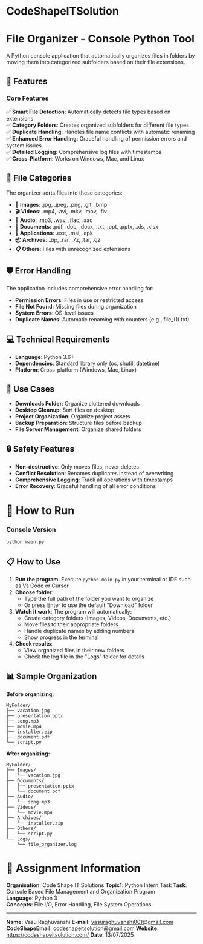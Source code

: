 # CodeShapeITSolution


# File Organizer - Console Python Tool

A Python console application that automatically organizes files in folders by moving them into categorized subfolders based on their file extensions.

## 🚀 Features

### Core Features
✅ **Smart File Detection**: Automatically detects file types based on extensions  
✅ **Category Folders**: Creates organized subfolders for different file types  
✅ **Duplicate Handling**: Handles file name conflicts with automatic renaming  
✅ **Enhanced Error Handling**: Graceful handling of permission errors and system issues  
✅ **Detailed Logging**: Comprehensive log files with timestamps  
✅ **Cross-Platform**: Works on Windows, Mac, and Linux  

## 📁 File Categories

The organizer sorts files into these categories:

- **📸 Images**: .jpg, .jpeg, .png, .gif, .bmp
- **🎬 Videos**: .mp4, .avi, .mkv, .mov, .flv  
- **🎵 Audio**: .mp3, .wav, .flac, .aac
- **📄 Documents**: .pdf, .doc, .docx, .txt, .ppt, .pptx, .xls, .xlsx
- **💾 Applications**: .exe, .msi, .apk
- **📦 Archives**: .zip, .rar, .7z, .tar, .gz
- **📋 Others**: Files with unrecognized extensions
## 🛡️ Error Handling

The application includes comprehensive error handling for:
- **Permission Errors**: Files in use or restricted access
- **File Not Found**: Missing files during organization
- **System Errors**: OS-level issues
- **Duplicate Names**: Automatic renaming with counters (e.g., file_(1).txt)

## 💻 Technical Requirements

- **Language**: Python 3.6+
- **Dependencies**: Standard library only (os, shutil, datetime)
- **Platform**: Cross-platform (Windows, Mac, Linux)

## 🎯 Use Cases

- **Downloads Folder**: Organize cluttered downloads
- **Desktop Cleanup**: Sort files on desktop
- **Project Organization**: Organize project assets
- **Backup Preparation**: Structure files before backup
- **File Server Management**: Organize shared folders

## 🔒 Safety Features

- **Non-destructive**: Only moves files, never deletes
- **Conflict Resolution**: Renames duplicates instead of overwriting
- **Comprehensive Logging**: Track all operations with timestamps
- **Error Recovery**: Graceful handling of all error conditions



# 🔧 How to Run

### Console Version
```bash
python main.py
```

## 📋 How to Use

1. **Run the program**: Execute `python main.py` in your terminal or IDE such as Vs Code or Cursor
2. **Choose folder**: 
   - Type the full path of the folder you want to organize
   - Or press Enter to use the default "Download" folder
3. **Watch it work**: The program will automatically:
   - Create category folders (Images, Videos, Documents, etc.)
   - Move files to their appropriate folders
   - Handle duplicate names by adding numbers
   - Show progress in the terminal
4. **Check results**: 
   - View organized files in their new folders
   - Check the log file in the "Logs" folder for details

## 📊 Sample Organization

**Before organizing:**
```
MyFolder/
├── vacation.jpg
├── presentation.pptx
├── song.mp3
├── movie.mp4
├── installer.zip
├── document.pdf
└── script.py
```

**After organizing:**
```
MyFolder/
├── Images/
│   └── vacation.jpg
├── Documents/
│   ├── presentation.pptx
│   └── document.pdf
├── Audio/
│   └── song.mp3
├── Videos/
│   └── movie.mp4
├── Archives/
│   └── installer.zip
├── Others/
│   └── script.py
└── Logs/
    └── file_organizer.log
```



# 📝 Assignment Information

**Organisation**: Code Shape IT Solutions
**Topic1**: Python Intern Task
**Task**: Console Based File Management and Organization Program  
**Language**: Python 3  
**Concepts**: File I/O, Error Handling, File System Operations

---

**Name**: Vasu Raghuvanshi
**E-mail**: vasuraghuvanshi001@gmail.com
**CodeShapeEmail**: codeshapeitsolution@gmail.com
**Website**: https://codeshapeitsolution.com/
**Date**: 13/07/2025
